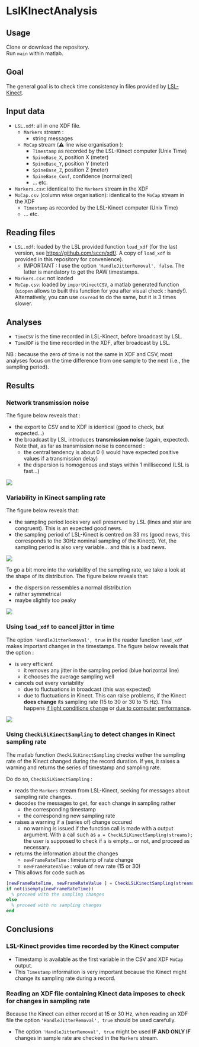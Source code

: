 # LslKInectAnalysis

## Usage
Clone or download the repository.  
Run `main` within matlab.

## Goal
The general goal is to check time consistency in files provided by [LSL-Kinect](https://github.com/Benoit-Prigent/LSL-Kinect).

## Input data
- `LSL.xdf`: all in one XDF file.
  - `Markers` stream :
    - string messages
  - `MoCap` stream (:warning: line wise organisation ):
    - `Timestamp` as recorded by the LSL-Kinect computer (Unix Time)
    - `SpineBase_X`, position X (meter)
    - `SpineBase_Y`, position Y (meter)
    - `SpineBase_Z`, position Z (meter)
    - `SpineBase_Conf`, confidence (normalized)
    - ... etc.
- `Markers.csv`: identical to the `Markers` stream in the XDF
- `MoCap.csv` (column wise organisation): identical to the `MoCap` stream in the XDF
  - `Timestamp` as recorded by the LSL-Kinect computer (Unix Time)
  - ... etc.

## Reading files  
- `LSL.xdf`: loaded by the LSL provided function `load_xdf` (for the last version, see https://github.com/sccn/xdf/. A copy of `load_xdf` is provided in this repository for convenience).
  - IMPORTANT : I use the option `'HandleJitterRemoval', false`. The latter is mandatory to get the RAW timestamps.
- `Markers.csv`: not loaded
- `MoCap.csv`: loaded by `importKinectCSV`, a matlab generated function (`uiopen` allows to built this function for you after visual check : handy!). Alternatively, you can use `csvread` to do the same, but it is 3 times slower.  

## Analyses
- `TimeCSV` is the time recorded in LSL-Kinect, before broadcast by LSL.
- `TimeXDF` is the time recorded in the XDF, after broadcast by LSL.

NB : because the zero of time is not the same in XDF and CSV, most analyses focus on the time difference from one sample to the next (i.e., the sampling period).

## Results

### Network transmission noise
The figure below reveals that :
- the export to CSV and to XDF is identical (good to check, but expected...)
- the broadcast by LSL introduces **transmission noise** (again, expected). Note that, as far as transmission noise is concerned :
  - the central tendency is about 0 (I would have expected positive values if a transmission delay)
  - the dispersion is homogenous and stays within 1 millisecond (LSL is fast...)

![](DOC/TimeComparisons.svg)


### Variability in Kinect sampling rate

The figure below reveals that:
- the sampling period looks very well preserved by LSL (lines and star are congruent). This is an expected good news.
- the sampling period of LSL-Kinect is centred on 33 ms (good news, this corresponds to the 30Hz nominal sampling of the Kinect). Yet, the sampling period is also very variable... and this is a bad news.

![](DOC/XDF_CSV_time.svg)

To go a bit more into the variability of the sampling rate, we take a look at the shape of its distribution. The figure below reveals that:
- the dispersion ressembles a normal distribution
- rather symmetrical
- maybe slightly too peaky

![](DOC/SampPeriodHistogram.svg)

### Using `load_xdf` to cancel jitter in time
The option `'HandleJitterRemoval', true` in the reader function `load_xdf` makes important changes in the timestamps. The figure below reveals that the option :
- is very efficient
  - it removes any jitter in the sampling period (blue horizontal line)
  - it chooses the average sampling well
- cancels out every variability
  - due to fluctuations in broadcast (this was expected)
  - due to fluctuations in Kinect. This can raise problems, if the Kinect **does change** its sampling rate (15 to 30 or 30 to 15 Hz).  This happens [if light conditions change](https://social.msdn.microsoft.com/Forums/en-US/32fbce96-c058-43da-8493-a822b08fdb77/kinect-sample-rate?forum=kinectv2sdk) or [due to computer performance](https://journals.plos.org/plosone/article?id=10.1371/journal.pone.0202338).

![](DOC/XDF_CSV_time_withoutJitter.svg)

### Using `CheckLSLKinectSampling` to detect changes in Kinect sampling rate
The matlab function `CheckLSLKinectSampling` checks wether the sampling rate of the Kinect changed during the record duration. If yes, it raises a warning and returns the series of timestamp and sampling rate.

Do do so, `CheckLSLKinectSampling` :
- reads the `Markers` stream from LSL-Kinect, seeking for messages about sampling rate changes.
- decodes the messages to get, for each change in sampling rather
  - the corresponding timestamp
  - the corresponding new sampling rate
- raises a warning if a (series of) change occured
  - no warning is issued if the function call is made with a output argument. With a call such as `a = CheckLSLKinectSampling(streams);` the user is supposed to check if `a` is empty... or not, and proceed as necessary.
- returns the information about the changes
  - `newFrameRateTime` : timestamp of rate change
  - `newFrameRateValue` : value of new rate (15 or 30)
- This allows for code such as
 ```matlab
 [newFrameRateTime, newFrameRateValue ] = CheckLSLKinectSampling(streams);
 if not(isempty(newFrameRateTime))
   % proceed with the sampling changes
 else
   % proceed with no sampling changes
 end
 ```  
## Conclusions

### LSL-Kinect provides time recorded by the Kinect computer
  - Timestamp is available as the first variable in the CSV and XDF `MoCap` output.
  - This `Timestamp` information is very important because the Kinect might change its sampling rate during a record.

### Reading an XDF file containing Kinect data imposes to check for changes in sampling rate
Because the Kinect can either record at 15 or 30 Hz, when reading an XDF file the option `'HandleJitterRemoval', true` should be used carefully.
  - The option `'HandleJitterRemoval', true` might be used **IF AND ONLY IF** changes in sample rate are checked in the `Markers` stream.
